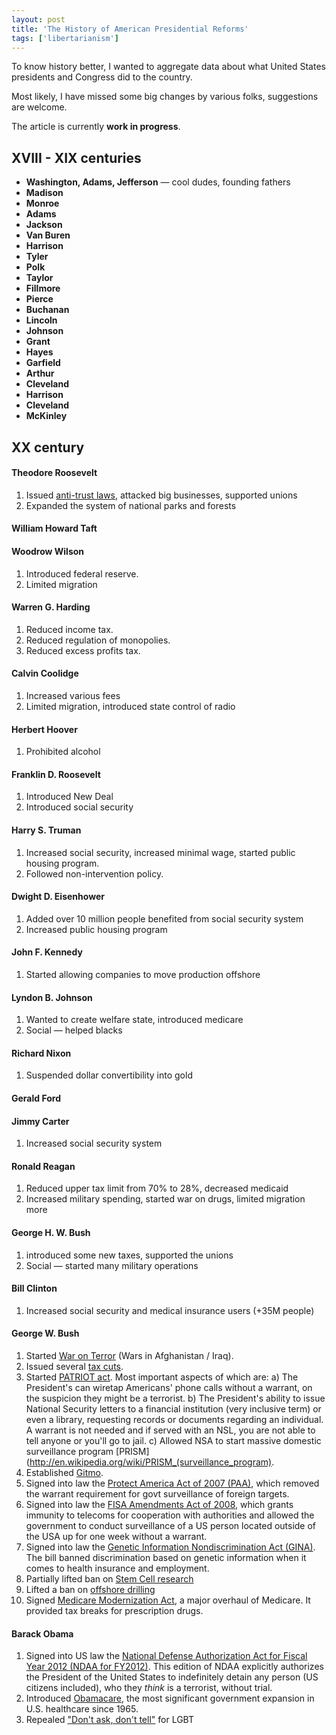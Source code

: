 ```yaml
---
layout: post
title: 'The History of American Presidential Reforms'
tags: ['libertarianism']
---
```


To know history better, I wanted to aggregate data about what
United States presidents and Congress did to the country.

Most likely, I have missed some big changes by various folks,
suggestions are welcome.

The article is currently **work in progress**.

## XVIII - XIX centuries

* **Washington, Adams, Jefferson** — cool dudes, founding fathers
* **Madison**
* **Monroe**
* **Adams**
* **Jackson**
* **Van Buren**
* **Harrison**
* **Tyler**
* **Polk**
* **Taylor**
* **Fillmore**
* **Pierce**
* **Buchanan**
* **Lincoln**
* **Johnson**
* **Grant**
* **Hayes**
* **Garfield**
* **Arthur**
* **Cleveland**
* **Harrison**
* **Cleveland**
* **McKinley**

## XX century

#### Theodore Roosevelt

1. Issued [anti-trust laws](http://en.wikipedia.org/wiki/Sherman_Antitrust_Act), attacked big businesses, supported unions
2. Expanded the system of national parks and forests

#### William Howard Taft

#### Woodrow Wilson

1. Introduced federal reserve.
2. Limited migration

#### Warren G. Harding

1. Reduced income tax.
2. Reduced regulation of monopolies.
3. Reduced excess profits tax.

#### Calvin Coolidge

1. Increased various fees
2. Limited migration, introduced state control of radio

#### Herbert Hoover

1. Prohibited alcohol

#### Franklin D. Roosevelt

1. Introduced New Deal
2. Introduced social security

#### Harry S. Truman

1. Increased social security, increased minimal wage, started public housing program.
2. Followed non-intervention policy.

#### Dwight D. Eisenhower

1. Added over 10 million people benefited from social security system
2. Increased public housing program

#### John F. Kennedy

1. Started allowing companies to move production offshore

#### Lyndon B. Johnson

1. Wanted to create welfare state, introduced medicare
2. Social — helped blacks

#### Richard Nixon

1. Suspended dollar convertibility into gold

#### Gerald Ford

#### Jimmy Carter

1. Increased social security system

#### Ronald Reagan

1. Reduced upper tax limit from 70% to 28%, decreased medicaid
2. Increased military spending, started war on drugs, limited migration more

#### George H. W. Bush

1. introduced some new taxes, supported the unions
2. Social — started many military operations

#### Bill Clinton

1. Increased social security and medical insurance users (+35M people)

#### George W. Bush

1. Started [War on Terror](http://en.wikipedia.org/wiki/War_on_Terror) (Wars in Afghanistan / Iraq).
2. Issued several [tax cuts](http://en.wikipedia.org/wiki/Bush_tax_cuts).
3. Started [PATRIOT act](http://en.wikipedia.org/wiki/Patriot_Act). Most important aspects of which are: a) The President's can wiretap Americans' phone calls without a warrant, on the suspicion they might be a terrorist. b) The President's ability to issue National Security letters to a financial institution (very inclusive term) or even a library, requesting records or documents regarding an individual. A warrant is not needed and if served with an NSL, you are not able to tell anyone or you'll go to jail. c) Allowed NSA to start massive domestic surveillance program [PRISM](http://en.wikipedia.org/wiki/PRISM_(surveillance_program).
4. Established [Gitmo](http://en.wikipedia.org/wiki/Guantánamo_Bay_detention_camp).
5. Signed into law the [Protect America Act of 2007 (PAA)](http://en.wikipedia.org/wiki/Protect_America_Act_of_2007), which removed the warrant requirement for govt surveillance of foreign targets.
6. Signed into law the [FISA Amendments Act of 2008](http://en.wikipedia.org/wiki/FISA_Amendments_Act_of_2008), which grants immunity to telecoms for cooperation with authorities and allowed the government to conduct surveillance of a US person located outside of the USA up for one week without a warrant.
7. Signed into law the [Genetic Information Nondiscrimination Act (GINA)](http://en.wikipedia.org/wiki/Genetic_Information_Nondiscrimination_Act). The bill banned discrimination based on genetic information when it comes to health insurance and employment.
8. Partially lifted ban on [Stem Cell research](http://en.wikipedia.org/wiki/George_w_bush#Stem_cell_research_and_first_use_of_veto_power)
9. Lifted a ban on [offshore drilling](http://en.wikipedia.org/wiki/Offshore_drilling)
10. Signed [Medicare Modernization Act](http://en.wikipedia.org/wiki/Medicare_Prescription_Drug,_Improvement,_and_Modernization_Act), a major overhaul of Medicare. It provided tax breaks for prescription drugs.

#### Barack Obama

1. Signed into US law the [National Defense Authorization Act for Fiscal Year 2012 (NDAA for FY2012)](http://en.wikipedia.org/wiki/National_Defense_Authorization_Act_for_Fiscal_Year_2012). This edition of NDAA explicitly authorizes the President of the United States to indefinitely detain any person (US citizens included), who they _think_ is a terrorist, without trial.
2. Introduced [Obamacare](http://en.wikipedia.org/wiki/Obamacare), the most significant government expansion in U.S. healthcare since 1965.
3. Repealed ["Don't ask, don't tell"](http://en.wikipedia.org/wiki/Don't_ask,_don't_tell) for LGBT

